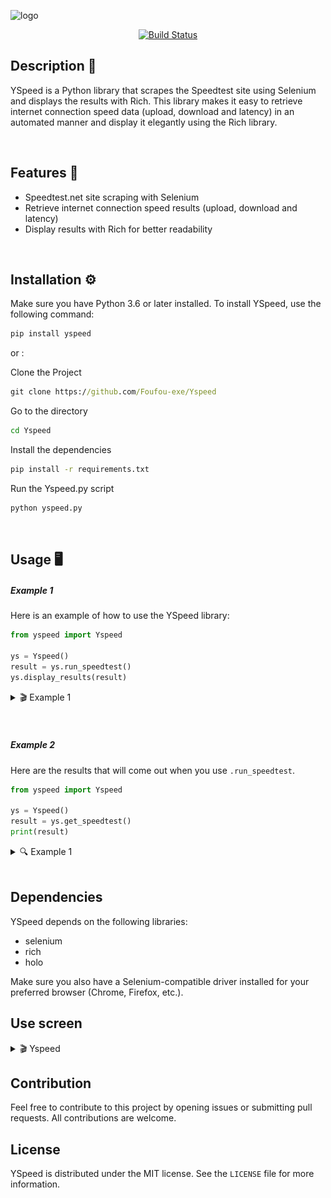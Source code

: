 ![logo](https://socialify.git.ci/Foufou-exe/Yspeed/image?description=1&descriptionEditable=Yspeed%20is%20a%20library%20that%20scrapes%20the%20Speedtest%20site&font=Jost&forks=1&issues=1&logo=https%3A%2F%2Fraw.githubusercontent.com%2FFoufou-exe%2FYspeed%2Fdev%2F.github%2Fimages%2Foffice.svg&name=1&owner=1&pulls=1&stargazers=1&theme=Dark)

<div align="center">

[![Build Status](https://app.travis-ci.com/Foufou-exe/Yspeed.svg?branch=main)](https://app.travis-ci.com/Foufou-exe/Yspeed)

</div>

## Description 🌵

YSpeed is a Python library that scrapes the Speedtest site using Selenium and displays the results with Rich. This library makes it easy to retrieve internet connection speed data (upload, download and latency) in an automated manner and display it elegantly using the Rich library.

<br>

## Features 🎈

- Speedtest.net site scraping with Selenium
- Retrieve internet connection speed results (upload, download and latency)
- Display results with Rich for better readability

<br>

## Installation ⚙️

Make sure you have Python 3.6 or later installed. To install YSpeed, use the following command:

```python
pip install yspeed
```

or :

Clone the Project

```cmd
git clone https://github.com/Foufou-exe/Yspeed
```

Go to the directory

```cmd
cd Yspeed
```

Install the dependencies

```cmd
pip install -r requirements.txt
```

Run the Yspeed.py script

```cmd
python yspeed.py
```
<br>

## Usage 🖥️

##### Example 1

Here is an example of how to use the YSpeed library:

```python
from yspeed import Yspeed

ys = Yspeed()
result = ys.run_speedtest()
ys.display_results(result)
```

<details>  
  <summary> 🎬 Example 1</summary>

  ![Video](.github/images/exemple.gif)
  
</details>

<br>
<br>

##### Example 2

Here are the results that will come out when you use `.run_speedtest`.

```python
from yspeed import Yspeed

ys = Yspeed()
result = ys.get_speedtest()
print(result)
```
<details>  
  <summary> 🔍 Example 1</summary>

  ![Video](.github/images/exemple3.png)
  
</details>

<br>

## Dependencies

YSpeed depends on the following libraries:

- selenium
- rich
- holo

Make sure you also have a Selenium-compatible driver installed for your preferred browser (Chrome, Firefox, etc.).

## Use screen


<details>  
  <summary> 🎬 Yspeed </summary>

![Video](.github/images/exemple2.gif)
  
</details>

## Contribution

Feel free to contribute to this project by opening issues or submitting pull requests. All contributions are welcome.

## License

YSpeed is distributed under the MIT license. See the ``LICENSE`` file for more information.
